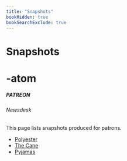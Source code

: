 ```yaml
---
title: "Snapshots"
bookHidden: true
bookSearchExclude: true
---
```


<div id="headerbox">
  <h1 class="title">Snapshots</h1>
  <h1 class="emoji" id="whirlybat">-atom</h1>
</div>

<h5 span class="tag gray"> PATREON </h5>
<h6 span class="sitetag">Newsdesk</h6>

This page lists snapshots produced for patrons.

- [Polyester](/newsdesk/patreon/snapshots/polyester)
- [The Cane](/newsdesk/patreon/snapshots/welts)
- [Pyjamas](/newsdesk/patreon/snapshots/pyjamas)
